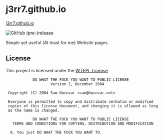 # j3rr7.github.io
[j3rr7.github.io](https://j3rr7.github.io)

![GitHub (pre-)release](https://img.shields.io/badge/release-1.0.0-ff69b4.svg?longCache=true&style=for-the-badge)

Simple yet useful (At least for me) Website pages



## License

This project is licensed under the [WTFPL License](http://www.wtfpl.net/) 

```
            DO WHAT THE FUCK YOU WANT TO PUBLIC LICENSE
                    Version 2, December 2004

 Copyright (C) 2004 Sam Hocevar <sam@hocevar.net>

 Everyone is permitted to copy and distribute verbatim or modified
 copies of this license document, and changing it is allowed as long
 as the name is changed.

            DO WHAT THE FUCK YOU WANT TO PUBLIC LICENSE
   TERMS AND CONDITIONS FOR COPYING, DISTRIBUTION AND MODIFICATION

  0. You just DO WHAT THE FUCK YOU WANT TO.
 ```
